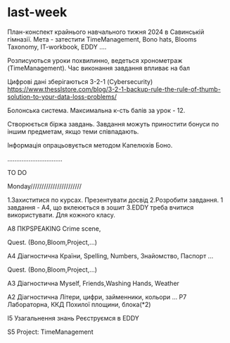 <!-- !!!!!!!!!!!!!!!!!!!!!!!!! ВАЖЛИВО!!!!!!!!!!!!!!!!!!!!!!!!!!!!!!!
Це коментарі. Вони містять важливу інформацію (опис коду, власне судження, масштабування, застереження,...[три точки зачать "І так далі"]) -->

# last-week
План-конспект крайнього навчального тижня 2024 в Савинській гімназії. Мета - затестити TimeManagement, Bono hats, Blooms Taxonomy, IT-workbook,  EDDY .... 
<!-- Треба дати посилання -->

Розписуються уроки похвилинно, ведеться хронометраж (TimeManagement). Час виконання завдання впливає на бал

Цифрові дані зберігаються 3-2-1 (Cybersecurity) https://www.thesslstore.com/blog/3-2-1-backup-rule-the-rule-of-thumb-solution-to-your-data-loss-problems/
<!-- 3 копії: на смартфоні, GitHub, в workbook, 2 типи сховищ :GoogleDisk,  локальна мережа, 1 копія offline: флешка,  -->

Болонська система. Максимальна к-сть балів за урок - 12.
<!-- В мене максимальні 1E*2*12=24, 2E*3*12=36, 3E*3*12=36, 4E*3*12=36, 5E*5*12=36, 5I*1*12=12 .... -->

Створюється біржа завдань. Завдання можуть приностити бонуси по іншим предметам, якщо теми співпадають.
<!-- Зробити опитування в понеділок  -->

Інформація опрацьовується методом Капелюхів Боно. 
<!-- Кидаються кубики. Червоний {[1-факти-?колір]} lorem ipsum -->


<!--Приблизний план дій  -->

...............................

TO DO 

Monday///////////////////////

1.Захиститися по курсах. Презентувати досвід
2.Розробити завдання. 1 завдання - A4, що вклеюється в зошит
3.EDDY треба вчитися використувати. Для кожного класу. 
<!-- SOFTSKILLS: Самостійне навчання(+1), IT: Облікові дані(+3). Кібербезпека(+1)-->

A8
ПКРSPEAKING 
Crime scene, 
<!-- Перевірка Vocabulary() -->
Quest. (Bono,Bloom,Project,...)
<!-- Максимальна к-сть балів - __ (IT:командна робота Google Services 12, .....Проект, Квест) -->

A4
Діагностична
Країни, Spelling, Numbers, Знайомство, Паспорт ...
<!-- Діагностування першого юніту I1 -->
Quest. (Bono,Bloom,Project,...)

 А3
 Діагностична
 Myself, Friends,Washing Hands, Weather
 <!--  -->
 
 A2
 Діагностична
 Літери, цифри, займенники, кольори ...
 P7
 Лабораторна, ККД Похилої площини, блока(*2)
 <!-- IT:ppt, doc, mp4, exl, py, ...; E:translate, pronounce, ...; TM:plan, do,... -->
 I5
 Узагальнення знань
  Реєструємся в EDDY
 <!-- Мапа курсу, паролі, цифрове освітнє середовище ,  ...; -->

 S5
Project: TimeManagement
<!-- todo TimeManagement -->